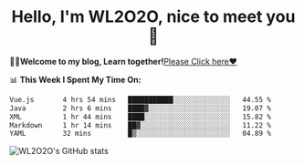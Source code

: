 <h1 align = "center">Hello, I'm WL2O2O, nice to meet you 👋</h1>

🧑‍💻**Welcome to my blog, Learn together!**[Please Click here❤️](https://wl2o2o.github.io)

📊 **This Week I Spent My Time On:**
<!--START_SECTION:waka-->

```txt
Vue.js       4 hrs 54 mins   ███████████░░░░░░░░░░░░░░   44.55 %
Java         2 hrs 6 mins    ████▓░░░░░░░░░░░░░░░░░░░░   19.07 %
XML          1 hr 44 mins    ████░░░░░░░░░░░░░░░░░░░░░   15.82 %
Markdown     1 hr 14 mins    ██▓░░░░░░░░░░░░░░░░░░░░░░   11.22 %
YAML         32 mins         █▒░░░░░░░░░░░░░░░░░░░░░░░   04.89 %
```

<!--END_SECTION:waka-->

![WL2O2O's GitHub stats](https://github-readme-stats.vercel.app/api?username=wl2o2o&show_icons=true)


<!--
**WL2O2O/WL2O2O** is a ✨ _special_ ✨ repository because its `README.md` (this file) appears on your GitHub profile.

Here are some ideas to get you started:

- 🔭 I’m currently working on ...
- 🌱 I’m currently learning ...
- 👯 I’m looking to collaborate on ...
- 🤔 I’m looking for help with ...
- 💬 Ask me about ...
- 📫 How to reach me: ...
- 😄 Pronouns: ...
- ⚡ Fun fact: ...
-->
